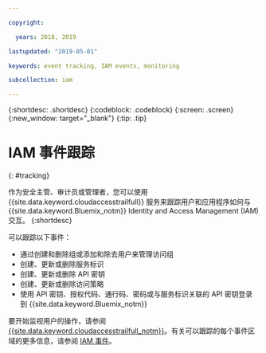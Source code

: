 ```yaml
---

copyright:

  years: 2018, 2019

lastupdated: "2019-05-01"

keywords: event tracking, IAM events, monitoring

subcollection: iam

---
```


{:shortdesc: .shortdesc}
{:codeblock: .codeblock}
{:screen: .screen}
{:new_window: target="_blank"}
{:tip: .tip}

# IAM 事件跟踪
{: #tracking}

作为安全主管、审计员或管理者，您可以使用 {{site.data.keyword.cloudaccesstrailfull}} 服务来跟踪用户和应用程序如何与 {{site.data.keyword.Bluemix_notm}} Identity and Access Management (IAM) 交互。
{:shortdesc}

可以跟踪以下事件：

* 通过创建和删除组或添加和除去用户来管理访问组
* 创建、更新或删除服务标识
* 创建、更新或删除 API 密钥
* 创建、更新或删除访问策略
* 使用 API 密钥、授权代码、通行码、密码或与服务标识关联的 API 密钥登录到 {{site.data.keyword.Bluemix_notm}}

要开始监视用户的操作，请参阅 [{{site.data.keyword.cloudaccesstrailfull_notm}}](/docs/services/cloud-activity-tracker?topic=cloud-activity-tracker-getting-started)。有关可以跟踪的每个事件区域的更多信息，请参阅 [IAM 事件](/docs/services/cloud-activity-tracker?topic=cloud-activity-tracker-at_events_iam)。

